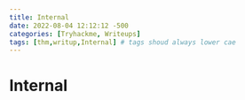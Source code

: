 ```yaml
---
title: Internal
date: 2022-08-04 12:12:12 -500
categories: [Tryhackme, Writeups]
tags: [thm,writup,Internal] # tags shoud always lower cae
---
```



# Internal